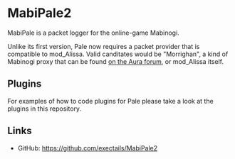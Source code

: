 MabiPale2
==============================

MabiPale is a packet logger for the online-game Mabinogi.

Unlike its first version, Pale now requires a packet provider that is
compatible to mod_Alissa. Valid canditates would be "Morrighan", a kind of
Mabinogi proxy that can be found [on the Aura forum](http://aura-project.org/forum/index.php/topic/1082-morrighan-client-proxy-v100a/), or mod_Alissa itself.

Plugins
------------------------------

For examples of how to code plugins for Pale please take a look at the plugins
in this repository.

Links
------------------------------
* GitHub: https://github.com/exectails/MabiPale2
